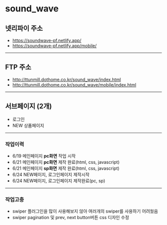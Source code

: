 # sound_wave
## 넷리파이 주소
* https://soundwave-pf.netlify.app/
* https://soundwave-pf.netlify.app/mobile/
---
## FTP 주소
* http://ttunmill.dothome.co.kr/sound_wave/index.html
* http://ttunmill.dothome.co.kr/sound_wave/mobile/index.html
---
## 서브페이지 (2개)
* 로그인
* NEW 상품페이지
---
### 작업이력
* 6/19 메인페이지 **pc화면** 작업 시작
* 6/21 메인페이지 **pc화면** 제작 완료(html, css, javascript)
* 6/21 메인페이지 **sp화면** 제작 완료(html, css, javascript)
* 6/24 NEW페이지, 로그인페이지 제작시작
* 6/24 NEW페이지, 로그인페이지 제작완료(pc, sp)
---
### 작업고충
* swiper 플러그인을 많이 사용해보지 않아 여러개의 swiper를 사용하기 어려웠음
* swiper pagination 및 prev, next button버튼 css 디자인 수정